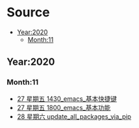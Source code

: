 # Source

<!-- TOC Marked -->

* [Year:2020](#year:2020)
    - [Month:11](#month:11)

<!-- /TOC -->

## Year:2020

### Month:11

- [27 星期五 1430_emacs_基本快捷键](27-星期五-1430_emacs_基本快捷键.md)
- [27 星期五 1800_emacs_基本功能](27-星期五-1800_emacs_基本功能.md)
- [28 星期六 update_all_packages_via_pip](28-星期六-2240-update_all_packages_via_pip.md)
